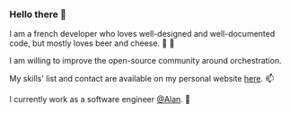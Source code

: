 ### Hello there 👋

I am a french developer who loves well-designed and well-documented code, but mostly loves beer and cheese. 🍺 🧀

I am willing to improve the open-source community around orchestration.


My skills' list and contact are available on my personal website [here](https://resume.rico.ovh/). 📫


I currently work as a software engineer [@Alan](https://alan.com/). 🦦
